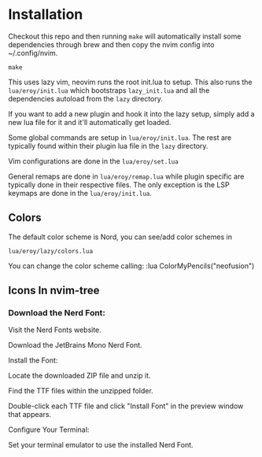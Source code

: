 # Installation
Checkout this repo and then running `make` will automatically install some dependencies through brew and then copy the nvim config into ~/.config/nvim.

```
make
```

This uses lazy vim, neovim runs the root init.lua to setup. This also runs the `lua/eroy/init.lua` which bootstraps `lazy_init.lua` and all the dependencies autoload from the `lazy` directory.

If you want to add a new plugin and hook it into the lazy setup, simply add a new lua file for it and it'll automatically get loaded.


Some global commands are setup in `lua/eroy/init.lua`. The rest are typically found within their plugin lua file in the `lazy` directory.

Vim configurations are done in the `lua/eroy/set.lua`

General remaps are done in `lua/eroy/remap.lua` while plugin specific are typically done in their respective files. The only exception is the LSP keymaps are done in the `lua/eroy/init.lua`.

## Colors
The default color scheme is Nord, you can see/add color schemes in

`lua/eroy/lazy/colors.lua`

You can change the color scheme calling:
:lua ColorMyPencils("neofusion")


## Icons In nvim-tree
### Download the Nerd Font:

Visit the Nerd Fonts website.

Download the JetBrains Mono Nerd Font.

Install the Font:


Locate the downloaded ZIP file and unzip it.

Find the TTF files within the unzipped folder.

Double-click each TTF file and click "Install Font" in the preview window that appears.

Configure Your Terminal:


Set your terminal emulator to use the installed Nerd Font.
